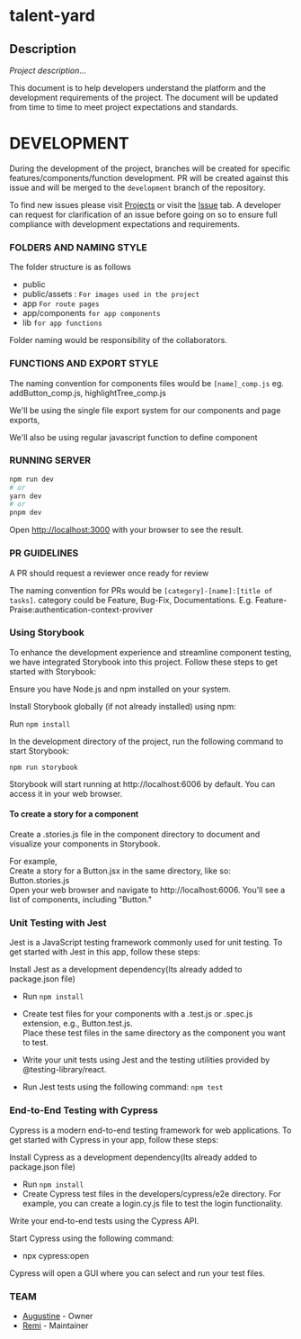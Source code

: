 # talent-yard

## Description

_Project description_...

This document is to help developers understand the platform and the development requirements of the project.
The document will be updated from time to time to meet project expectations and standards.

# DEVELOPMENT

During the development of the project, branches will be created for specific features/components/function development.
PR will be created against this issue and will be merged to the `development` branch of the repository.

To find new issues please visit [Projects](https://github.com/world-wide-techies/talent-form/projects?query=is%3Aopen) or visit the [Issue](https://github.com/world-wide-techies/talent-form/issues) tab.
A developer can request for clarification of an issue before going on so to ensure full compliance with development expectations and requirements.

### FOLDERS AND NAMING STYLE

The folder structure is as follows

- public
- public/assets : `For images used in the project`
- app `For route pages`
- app/components `for app components`
- lib `for app functions`

Folder naming would be responsibility of the collaborators.

### FUNCTIONS AND EXPORT STYLE

The naming convention for components files would be
`[name]_comp.js` eg. addButton_comp.js, highlightTree_comp.js

We'll be using the single file export system for our components and page exports,

We'll also be using regular javascript function to define component

### RUNNING SERVER

```bash
npm run dev
# or
yarn dev
# or
pnpm dev
```

Open [http://localhost:3000](http://localhost:3000) with your browser to see the result.

### PR GUIDELINES

A PR should request a reviewer once ready for review

The naming convention for PRs would be
`[category]-[name]:[title of tasks]`. category could be Feature, Bug-Fix, Documentations. E.g. Feature-Praise:authentication-context-proviver

### Using Storybook
To enhance the development experience and streamline component testing, we have integrated Storybook into this project. Follow these steps to get started with Storybook:

Ensure you have Node.js and npm installed on your system.

Install Storybook globally (if not already installed) using npm:

Run
`npm install` 

In the development directory of the project, run the following command to start Storybook:

`npm run storybook`

Storybook will start running at http://localhost:6006 by default. You can access it in your web browser.

#### To create a story for a component
Create a .stories.js file in the component directory to document and visualize your components in Storybook.

For example, 
<br>Create a story for a Button.jsx in the same directory, like so:
  <br>Button.stories.js
<br>Open your web browser and navigate to http://localhost:6006.
You'll see a list of components, including "Button."

### Unit Testing with Jest
Jest is a JavaScript testing framework commonly used for unit testing. To get started with Jest in this app, follow these steps:

Install Jest as a development dependency(Its already added to package.json file) 

- Run 
`npm install` 

- Create test files for your components with a .test.js or .spec.js extension, e.g., Button.test.js.
<br>Place these test files in the same directory as the component you want to test.

- Write your unit tests using Jest and the testing utilities provided by @testing-library/react.

- Run Jest tests using the following command:
`npm test`

### End-to-End Testing with Cypress
Cypress is a modern end-to-end testing framework for web applications. To get started with Cypress in your app, follow these steps:

Install Cypress as a development dependency(Its already added to package.json file) 

- Run 
`npm install` 
- Create Cypress test files in the developers/cypress/e2e directory. For example, you can create a login.cy.js file to test the login functionality.

Write your end-to-end tests using the Cypress API.

Start Cypress using the following command:

- npx cypress:open

Cypress will open a GUI where you can select and run your test files.

### TEAM

- [Augustine](https://github.com/annonymousauthority) - Owner
- [Remi](https://github.com/Remi-dee) - Maintainer
